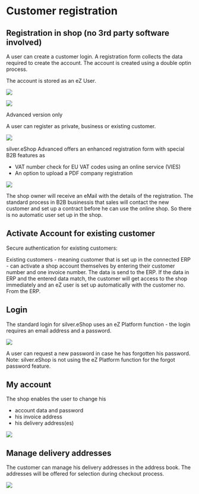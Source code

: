 #  Customer registration 

## Registration in shop (no 3rd party software involved)

A user can create a customer login. A registration form collects the data required to create the account. The account is created using a double optin process.

The account is stored as an eZ User.

![](img/image2018-4-4_18-40-1.png)

![](img/image2018-4-4_18-41-10.png)

Advanced version only

A user can register as private, business or existing customer.

![](img/Registration.png)

silver.eShop Advanced offers an enhanced registration form with special B2B features as

- VAT number check for EU VAT codes using an online service (VIES)
- An option to upload a PDF company registration 

![](img/registration_advanced.png)

The shop owner will receive an eMail with the details of the registration. The standard process in B2B businessis that sales will contact the new customer and set up a contract before he can use the online shop. So there is no automatic user set up in the shop.

## Activate Account for existing customer

Secure authentication for existing customers:

Existing customers - meaning customer that is set up in the connected ERP - can activate a shop account themselves by entering their customer number and one invoice number. The data is send to the ERP. If the data in ERP and the entered data match, the customer will get access to the shop immediately and an eZ user is set up automatically with the customer no. From the ERP.

## Login

The standard login for silver.eShop uses an eZ Platform function - the login requires an email address and a password.

![](img/LogIn.png)

A user can request a new password in case he has forgotten his password. Note: silver.eShop is not using the eZ Platform function for the forgot password feature.

## My account

The shop enables the user to change his

- account data and password
- his invoice address
- his delivery address(es)

![](img/image2018-4-4_18-45-0.png)

## Manage delivery addresses

The customer can manage his delivery addresses in the address book. The addresses will be offered for selection during checkout process.

![](img/image2018-4-4_18-46-39.png)